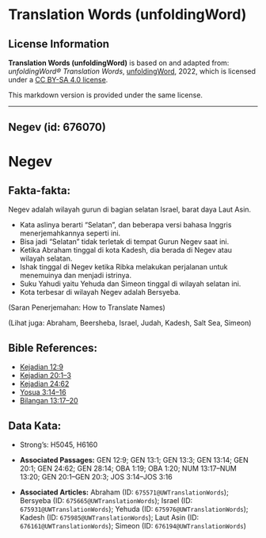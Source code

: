 # Translation Words (unfoldingWord)

## License Information

**Translation Words (unfoldingWord)** is based on and adapted from: _unfoldingWord® Translation Words_, [unfoldingWord](https://unfoldingword.org/utw), 2022, which is licensed under a [CC BY-SA 4.0 license](https://creativecommons.org/licenses/by-sa/4.0/legalcode.en).

This markdown version is provided under the same license.



--------------------------------

## Negev (id: 676070)

Negev
=====

Fakta\-fakta:
-------------

Negev adalah wilayah gurun di bagian selatan Israel, barat daya Laut Asin.

* Kata aslinya berarti “Selatan”, dan beberapa versi bahasa Inggris menerjemahkannya seperti ini.
* Bisa jadi “Selatan” tidak terletak di tempat Gurun Negev saat ini.
* Ketika Abraham tinggal di kota Kadesh, dia berada di Negev atau wilayah selatan.
* Ishak tinggal di Negev ketika Ribka melakukan perjalanan untuk menemuinya dan menjadi istrinya.
* Suku Yahudi yaitu Yehuda dan Simeon tinggal di wilayah selatan ini.
* Kota terbesar di wilayah Negev adalah Bersyeba.

(Saran Penerjemahan: How to Translate Names)

(Lihat juga: Abraham, Beersheba, Israel, Judah, Kadesh, Salt Sea, Simeon)

Bible References:
-----------------

* [Kejadian 12:9](https://ref.ly/Gen12:9)
* [Kejadian 20:1–3](https://ref.ly/Gen20:1-Gen20:3)
* [Kejadian 24:62](https://ref.ly/Gen24:62)
* [Yosua 3:14–16](https://ref.ly/Josh3:14-Josh3:16)
* [Bilangan 13:17–20](https://ref.ly/Num13:17-Num13:20)

Data Kata:
----------

* Strong’s: H5045, H6160

* **Associated Passages:** GEN 12:9; GEN 13:1; GEN 13:3; GEN 13:14; GEN 20:1; GEN 24:62; GEN 28:14; OBA 1:19; OBA 1:20; NUM 13:17–NUM 13:20; GEN 20:1–GEN 20:3; JOS 3:14–JOS 3:16
* **Associated Articles:** Abraham (ID: `675571@UWTranslationWords`); Bersyeba (ID: `675665@UWTranslationWords`); Israel (ID: `675931@UWTranslationWords`); Yehuda (ID: `675976@UWTranslationWords`); Kadesh (ID: `675985@UWTranslationWords`); Laut Asin (ID: `676161@UWTranslationWords`); Simeon (ID: `676194@UWTranslationWords`)

